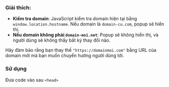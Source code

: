 ### Giải thích:

-   **Kiểm tra domain**: JavaScript kiểm tra domain hiện tại bằng `window.location.hostname`. Nếu domain là `domain-cu.com`, popup sẽ hiển thị.
-   **Nếu domain không phải `domain-moi.net`**: Popup sẽ không hiển thị, và người dùng sẽ không thấy bất kỳ thay đổi nào.

Hãy đảm bảo rằng bạn thay thế `"https://domainmoi.com"` bằng URL của domain mới mà bạn muốn chuyển hướng người dùng tới.

### Sử dụng
Đưa code vào sau `<head>`

